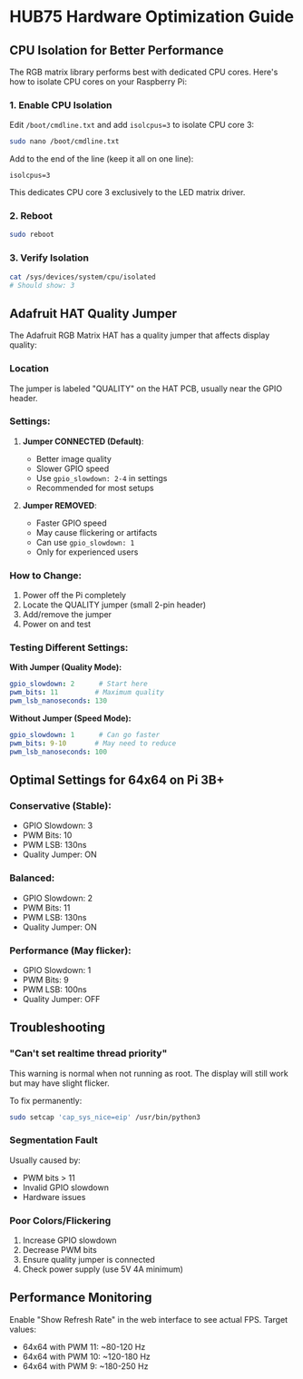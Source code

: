 # HUB75 Hardware Optimization Guide

## CPU Isolation for Better Performance

The RGB matrix library performs best with dedicated CPU cores. Here's how to isolate CPU cores on your Raspberry Pi:

### 1. Enable CPU Isolation

Edit `/boot/cmdline.txt` and add `isolcpus=3` to isolate CPU core 3:

```bash
sudo nano /boot/cmdline.txt
```

Add to the end of the line (keep it all on one line):
```
isolcpus=3
```

This dedicates CPU core 3 exclusively to the LED matrix driver.

### 2. Reboot
```bash
sudo reboot
```

### 3. Verify Isolation
```bash
cat /sys/devices/system/cpu/isolated
# Should show: 3
```

## Adafruit HAT Quality Jumper

The Adafruit RGB Matrix HAT has a quality jumper that affects display quality:

### Location
The jumper is labeled "QUALITY" on the HAT PCB, usually near the GPIO header.

### Settings:

1. **Jumper CONNECTED (Default)**:
   - Better image quality
   - Slower GPIO speed
   - Use `gpio_slowdown: 2-4` in settings
   - Recommended for most setups

2. **Jumper REMOVED**:
   - Faster GPIO speed
   - May cause flickering or artifacts
   - Can use `gpio_slowdown: 1`
   - Only for experienced users

### How to Change:
1. Power off the Pi completely
2. Locate the QUALITY jumper (small 2-pin header)
3. Add/remove the jumper
4. Power on and test

### Testing Different Settings:

**With Jumper (Quality Mode):**
```yaml
gpio_slowdown: 2      # Start here
pwm_bits: 11         # Maximum quality
pwm_lsb_nanoseconds: 130
```

**Without Jumper (Speed Mode):**
```yaml
gpio_slowdown: 1      # Can go faster
pwm_bits: 9-10       # May need to reduce
pwm_lsb_nanoseconds: 100
```

## Optimal Settings for 64x64 on Pi 3B+

### Conservative (Stable):
- GPIO Slowdown: 3
- PWM Bits: 10
- PWM LSB: 130ns
- Quality Jumper: ON

### Balanced:
- GPIO Slowdown: 2
- PWM Bits: 11
- PWM LSB: 130ns
- Quality Jumper: ON

### Performance (May flicker):
- GPIO Slowdown: 1
- PWM Bits: 9
- PWM LSB: 100ns
- Quality Jumper: OFF

## Troubleshooting

### "Can't set realtime thread priority"
This warning is normal when not running as root. The display will still work but may have slight flicker.

To fix permanently:
```bash
sudo setcap 'cap_sys_nice=eip' /usr/bin/python3
```

### Segmentation Fault
Usually caused by:
- PWM bits > 11
- Invalid GPIO slowdown
- Hardware issues

### Poor Colors/Flickering
1. Increase GPIO slowdown
2. Decrease PWM bits
3. Ensure quality jumper is connected
4. Check power supply (use 5V 4A minimum)

## Performance Monitoring

Enable "Show Refresh Rate" in the web interface to see actual FPS. Target values:
- 64x64 with PWM 11: ~80-120 Hz
- 64x64 with PWM 10: ~120-180 Hz
- 64x64 with PWM 9: ~180-250 Hz